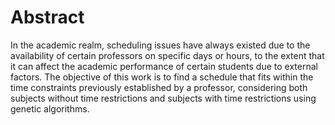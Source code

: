# Abstract
In the academic realm, scheduling issues have always existed due to the availability of certain professors on specific days or hours, to the extent that it can affect the academic performance of certain students due to external factors. The objective of this work is to find a schedule that fits within the time constraints previously established by a professor, considering both subjects without time restrictions and subjects with time restrictions using genetic algorithms.

